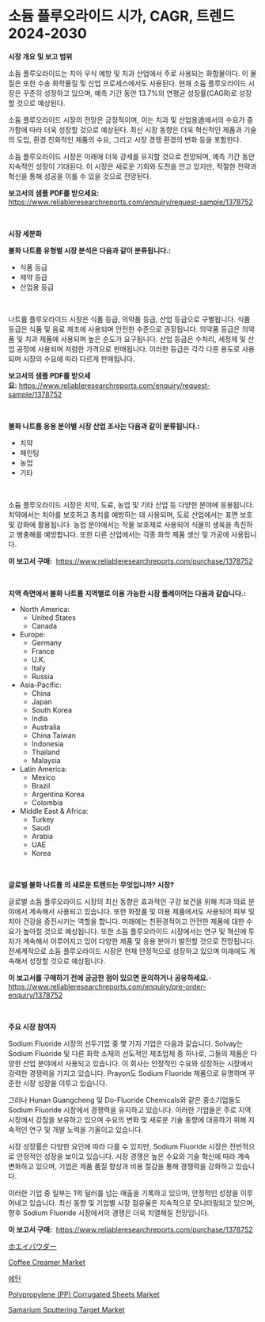 <p><h1>소듐 플루오라이드 시가, CAGR, 트렌드 2024-2030</h1></p><p><strong>시장 개요 및 보고 범위</strong></p>
<p><p>소듐 플루오라이드는 치아 우식 예방 및 치과 산업에서 주로 사용되는 화합물이다. 이 물질은 또한 수송 화학물질 및 산업 프로세스에서도 사용된다. 현재 소듐 플루오라이드 시장은 꾸준히 성장하고 있으며, 예측 기간 동안 13.7%의 연평균 성장률(CAGR)로 성장할 것으로 예상된다. </p><p>소듐 플루오라이드 시장의 전망은 긍정적이며, 이는 치과 및 산업용途에서의 수요가 증가함에 따라 더욱 성장할 것으로 예상된다. 최신 시장 동향은 더욱 혁신적인 제품과 기술의 도입, 환경 친화적인 제품의 수요, 그리고 시장 경쟁 환경의 변화 등을 포함한다.</p><p>소듐 플루오라이드 시장은 미래에 더욱 강세를 유지할 것으로 전망되며, 예측 기간 동안 지속적인 성장이 기대된다. 이 시장은 새로운 기회와 도전을 안고 있지만, 적절한 전략과 혁신을 통해 성공을 이룰 수 있을 것으로 전망된다.</p></p>
<p><strong>보고서의 샘플 PDF를 받으세요:</strong> <a href="https://www.reliableresearchreports.com/enquiry/request-sample/1378752">https://www.reliableresearchreports.com/enquiry/request-sample/1378752</a></p>
<p>&nbsp;</p>
<p><strong>시장 세분화</strong></p>
<p><strong>불화 나트륨 유형별 시장 분석은 다음과 같이 분류됩니다.:</strong></p>
<p><ul><li>식품 등급</li><li>제약 등급</li><li>산업용 등급</li></ul></p>
<p>&nbsp;</p>
<p><p>나트륨 플루오라이드 시장은 식품 등급, 의약품 등급, 산업 등급으로 구별됩니다. 식품 등급은 식품 및 음료 제조에 사용되며 안전한 수준으로 권장됩니다. 의약품 등급은 의약품 및 치과 제품에 사용되며 높은 순도가 요구됩니다. 산업 등급은 수처리, 세정제 및 산업 공정에 사용되며 저렴한 가격으로 판매됩니다. 이러한 등급은 각각 다른 용도로 사용되며 시장의 수요에 따라 다르게 판매됩니다.</p></p>
<p><strong>보고서의 샘플 PDF를 받으세요:</strong>&nbsp;<a href="https://www.reliableresearchreports.com/enquiry/request-sample/1378752">https://www.reliableresearchreports.com/enquiry/request-sample/1378752</a></p>
<p>&nbsp;</p>
<p><strong> 불화 나트륨 응용 분야별 시장 산업 조사는 다음과 같이 분류됩니다.:</strong></p>
<p><ul><li>치약</li><li>페인팅</li><li>농업</li><li>기타</li></ul></p>
<p>&nbsp;</p>
<p><p>소듐 플루오라이드 시장은 치약, 도료, 농업 및 기타 산업 등 다양한 분야에 응용됩니다. 치약에서는 치아를 보호하고 충치를 예방하는 데 사용되며, 도료 산업에서는 표면 보호 및 강화에 활용됩니다. 농업 분야에서는 작물 보호제로 사용되어 식물의 생육을 촉진하고 병충해를 예방합니다. 또한 다른 산업에서는 각종 화학 제품 생산 및 가공에 사용됩니다.</p></p>
<p><strong>이 보고서 구매:</strong>&nbsp; <a href="https://www.reliableresearchreports.com/purchase/1378752">https://www.reliableresearchreports.com/purchase/1378752</a></p>
<p>&nbsp;</p>
<p><strong>지역 측면에서 불화 나트륨 지역별로 이용 가능한 시장 플레이어는 다음과 같습니다.:</strong></p>
<p><ul>
    <li>
        North America:
        <ul>
            <li>United States</li>
            <li>Canada</li>
        </ul>
    </li>
    <li>
        Europe:
        <ul>
            <li>Germany</li>
            <li>France</li>
            <li>U.K.</li>
            <li>Italy</li>
            <li>Russia</li>
        </ul>
    </li>
    <li>
        Asia-Pacific:
        <ul>
            <li>China</li>
            <li>Japan</li>
            <li>South Korea</li>
            <li>India</li>
            <li>Australia</li>
            <li>China Taiwan</li>
            <li>Indonesia</li>
            <li>Thailand</li>
            <li>Malaysia</li>
        </ul>
    </li>
    <li>
        Latin America:
        <ul>
            <li>Mexico</li>
            <li>Brazil</li>
            <li>Argentina Korea</li>
            <li>Colombia</li>
        </ul>
    </li>
    <li>
        Middle East & Africa:
        <ul>
            <li>Turkey</li>
            <li>Saudi</li>
            <li>Arabia</li>
            <li>UAE</li>
            <li>Korea</li>
        </ul>
    </li>
    </ul></p>
<p>&nbsp;</p>
<p><strong>글로벌 불화 나트륨 의 새로운 트렌드는 무엇입니까? 시장?</strong></p>
<p><p>글로벌 소듐 플루오라이드 시장의 최신 동향은 효과적인 구강 보건을 위해 치과 의료 분야에서 계속해서 사용되고 있습니다. 또한 화장품 및 미용 제품에서도 사용되어 피부 및 치아 건강을 증진시키는 역할을 합니다. 미래에는 친환경적이고 안전한 제품에 대한 수요가 높아질 것으로 예상됩니다. 또한 소듐 플루오라이드 시장에서는 연구 및 혁신에 투자가 계속해서 이루어지고 있어 다양한 제품 및 응용 분야가 발전할 것으로 전망됩니다. 전세계적으로 소듐 플루오라이드 시장은 현재 안정적으로 성장하고 있으며 미래에도 계속해서 성장할 것으로 예상됩니다.</p></p>
<p><strong>이 보고서를 구매하기 전에 궁금한 점이 있으면 문의하거나 공유하세요.</strong>- <a href="https://www.reliableresearchreports.com/enquiry/pre-order-enquiry/1378752">https://www.reliableresearchreports.com/enquiry/pre-order-enquiry/1378752</a></p>
<p>&nbsp;</p>
<p><strong>주요 시장 참여자</strong></p>
<p><p>Sodium Fluoride 시장의 선두기업 중 몇 가지 기업은 다음과 같습니다. Solvay는 Sodium Fluoride 및 다른 화학 소재의 선도적인 제조업체 중 하나로, 그들의 제품은 다양한 산업 분야에서 사용되고 있습니다. 이 회사는 안정적인 수요와 성장하는 시장에서 강력한 경쟁력을 가지고 있습니다. Prayon도 Sodium Fluoride 제품으로 유명하며 꾸준한 시장 성장을 이루고 있습니다.</p><p>그러나 Hunan Guangcheng 및 Do-Fluoride Chemicals와 같은 중소기업들도 Sodium Fluoride 시장에서 경쟁력을 유지하고 있습니다. 이러한 기업들은 주로 지역 시장에서 강점을 보유하고 있으며 수요의 변화 및 새로운 기술 동향에 대응하기 위해 지속적인 연구 및 개발 노력을 기울이고 있습니다.</p><p>시장 성장률은 다양한 요인에 따라 다를 수 있지만, Sodium Fluoride 시장은 전반적으로 안정적인 성장을 보이고 있습니다. 시장 경쟁은 높은 수요와 기술 혁신에 따라 계속 변화하고 있으며, 기업은 제품 품질 향상과 비용 절감을 통해 경쟁력을 강화하고 있습니다.</p><p>이러한 기업 중 일부는 1억 달러를 넘는 매출을 기록하고 있으며, 안정적인 성장을 이루어내고 있습니다. 최신 동향 및 기업별 시장 점유율은 지속적으로 모니터링되고 있으며, 향후 Sodium Fluoride 시장에서의 경쟁은 더욱 치열해질 전망입니다.</p></p>
<p><strong>이 보고서 구매:</strong>&nbsp;&nbsp;<a href="https://www.reliableresearchreports.com/purchase/1378752">https://www.reliableresearchreports.com/purchase/1378752</a></p>
<p><p><a href="https://github.com/hwbcz413288296/Market-Research-Report-List-1/blob/main/27412431059.md">ホエイパウダー</a></p><p><a href="https://view.publitas.com/reportprime-1/coffee-creamer-market-share-market-new-trends-analysis-report-by-type-by-application-by-end-use-by-region-and-segment-forecasts-2024-2031/">Coffee Creamer Market</a></p><p><a href="https://github.com/fredrickeglers/Market-Research-Report-List-1/blob/main/7840083751.md">에탄</a></p><p><a href="https://github.com/Chiragrp22/Market-Research-Report-List-3/blob/main/polypropylene-pp-corrugated-sheets-market.md">Polypropylene (PP) Corrugated Sheets Market</a></p><p><a href="https://github.com/derrinmiltonellis35gcl/Market-Research-Report-List-1/blob/main/samarium-sputtering-target-market.md">Samarium Sputtering Target Market</a></p></p>
